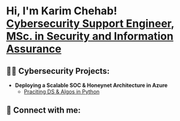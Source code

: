 <h1>Hi, I'm Karim Chehab! <br/><a href="http://github.com/KarimChehab01">Cybersecurity Support Engineer</a>,<a href="https://www.linkedin.com/in/karim-chehab-70865418a/"> MSc. in Security and Information Assurance</a>

<h2>👨‍💻 Cybersecurity Projects:</h2>

- <b>Deploying a Scalable SOC & Honeynet Architecture in Azure</b>
  - [Praciting DS & Algos in Python](https://github.com/joshmadakor1/Algorithms-Practice)


<h2> 🤳 Connect with me:</h2>
